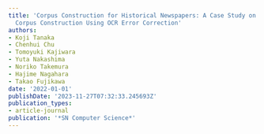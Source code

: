 ```yaml
---
title: 'Corpus Construction for Historical Newspapers: A Case Study on Public Meeting
  Corpus Construction Using OCR Error Correction'
authors:
- Koji Tanaka
- Chenhui Chu
- Tomoyuki Kajiwara
- Yuta Nakashima
- Noriko Takemura
- Hajime Nagahara
- Takao Fujikawa
date: '2022-01-01'
publishDate: '2023-11-27T07:32:33.245693Z'
publication_types:
- article-journal
publication: '*SN Computer Science*'
---
```

